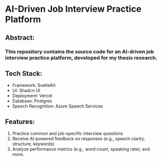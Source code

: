 # AI-Driven Job Interview Practice Platform
## Abstract: 
### This repository contains the source code for an AI-driven job interview practice platform, developed for my thesis research.

## Tech Stack:

- Framework: SvelteKit
- UI: Shadcn UI
- Deployment: Vercel
- Database: Postgres
- Speech Recognition: Azure Speech Services

## Features:

1. Practice common and job-specific interview questions
2. Receive AI-powered feedback on responses (e.g., speech clarity, structure, keywords)
3. Analyze performance metrics (e.g., word count, speaking rate); and more.

